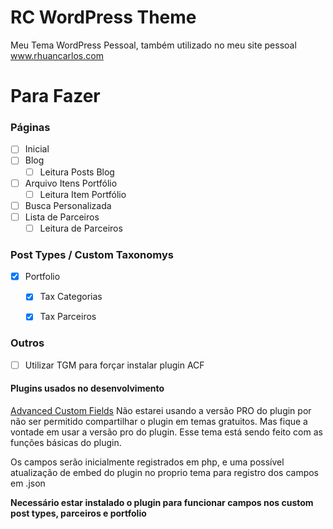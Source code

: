 # RC WordPress Theme

Meu Tema WordPress Pessoal, também utilizado no meu site pessoal <a href="http://www.rhuancarlos.com" target="_blank">www.rhuancarlos.com</a>

# Para Fazer

### Páginas

+ [ ] Inicial
+ [ ] Blog
    + [ ] Leitura Posts Blog
+ [ ] Arquivo Itens Portfólio
    + [ ] Leitura Item Portfólio
+ [ ] Busca Personalizada
+ [ ] Lista de Parceiros
    + [ ] Leitura de Parceiros

### Post Types / Custom Taxonomys

+ [x] Portfolio
    + [x] Tax Categorias
    + [x] Tax Parceiros


### Outros

+ [ ] Utilizar TGM para forçar instalar plugin ACF

#### Plugins usados no desenvolvimento

<a href="https://wordpress.org/plugins/advanced-custom-fields/" target="_blank">Advanced Custom Fields</a>
Não estarei usando a versão PRO do plugin por não ser permitido compartilhar o plugin em temas gratuitos. Mas fique a vontade em usar a versão pro do plugin. Esse tema está sendo feito com as funções básicas do plugin.

Os campos serão inicialmente registrados em php, e uma possível atualização de embed do plugin no proprio tema para registro dos campos em .json

**Necessário estar instalado o plugin para funcionar campos nos custom post types, parceiros e portfolio**

